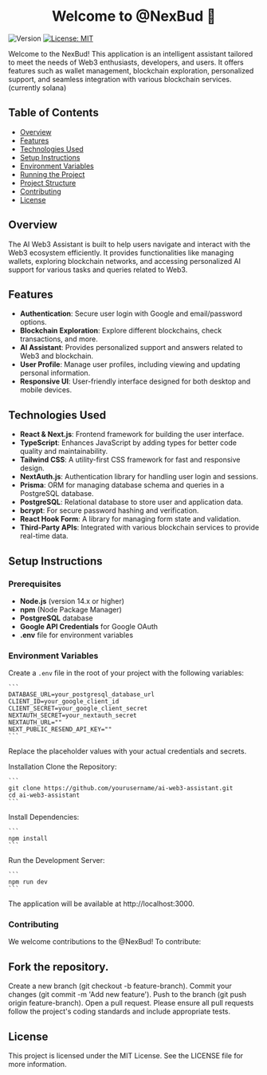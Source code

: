 <h1 align="center">Welcome to @NexBud 👋</h1>
<p>
  <img alt="Version" src="https://img.shields.io/badge/version-1.0.0-blue.svg?cacheSeconds=2592000" />
  <a href="#" target="_blank">
    <img alt="License: MIT" src="https://img.shields.io/badge/License-MIT-yellow.svg" />
  </a>
</p>

Welcome to the NexBud! This application is an intelligent assistant tailored to meet the needs of Web3 enthusiasts, developers, and users. It offers features such as wallet management, blockchain exploration, personalized support, and seamless integration with various blockchain services. (currently solana)

## Table of Contents

- [Overview](#overview)
- [Features](#features)
- [Technologies Used](#technologies-used)
- [Setup Instructions](#setup-instructions)
- [Environment Variables](#environment-variables)
- [Running the Project](#running-the-project)
- [Project Structure](#project-structure)
- [Contributing](#contributing)
- [License](#license)

## Overview

The AI Web3 Assistant is built to help users navigate and interact with the Web3 ecosystem efficiently. It provides functionalities like managing wallets, exploring blockchain networks, and accessing personalized AI support for various tasks and queries related to Web3.

## Features

- **Authentication**: Secure user login with Google and email/password options.
- **Blockchain Exploration**: Explore different blockchains, check transactions, and more.
- **AI Assistant**: Provides personalized support and answers related to Web3 and blockchain.
- **User Profile**: Manage user profiles, including viewing and updating personal information.
- **Responsive UI**: User-friendly interface designed for both desktop and mobile devices.

## Technologies Used

- **React & Next.js**: Frontend framework for building the user interface.
- **TypeScript**: Enhances JavaScript by adding types for better code quality and maintainability.
- **Tailwind CSS**: A utility-first CSS framework for fast and responsive design.
- **NextAuth.js**: Authentication library for handling user login and sessions.
- **Prisma**: ORM for managing database schema and queries in a PostgreSQL database.
- **PostgreSQL**: Relational database to store user and application data.
- **bcrypt**: For secure password hashing and verification.
- **React Hook Form**: A library for managing form state and validation.
- **Third-Party APIs**: Integrated with various blockchain services to provide real-time data.

## Setup Instructions

### Prerequisites

- **Node.js** (version 14.x or higher)
- **npm** (Node Package Manager)
- **PostgreSQL** database
- **Google API Credentials** for Google OAuth
- **.env** file for environment variables

### Environment Variables

Create a `.env` file in the root of your project with the following variables:

    ```
    DATABASE_URL=your_postgresql_database_url
    CLIENT_ID=your_google_client_id
    CLIENT_SECRET=your_google_client_secret
    NEXTAUTH_SECRET=your_nextauth_secret
    NEXTAUTH_URL=""
    NEXT_PUBLIC_RESEND_API_KEY=""
    ```

Replace the placeholder values with your actual credentials and secrets.

Installation
Clone the Repository:

    ```
    git clone https://github.com/yourusername/ai-web3-assistant.git
    cd ai-web3-assistant
    ```

Install Dependencies:

    ```
    npm install
    ```

Run the Development Server:

    ```
    npm run dev
    ```

The application will be available at http://localhost:3000.

### Contributing
We welcome contributions to the @NexBud! To contribute:

## Fork the repository.
Create a new branch (git checkout -b feature-branch).
Commit your changes (git commit -m 'Add new feature').
Push to the branch (git push origin feature-branch).
Open a pull request.
Please ensure all pull requests follow the project's coding standards and include appropriate tests.

## License
This project is licensed under the MIT License. See the LICENSE file for more information.
